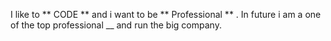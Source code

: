 I like to ** CODE ** and i want to be ** Professional ** . In future i am a one of the top professional __ and run the big company.
